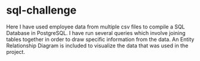 # sql-challenge

Here I have used employee data from multiple csv files to compile a SQL Database in PostgreSQL. I have run several queries which involve joining tables together in order to draw specific information from the data. An Entity Relationship Diagram is included to visualize the data that was used in the project.